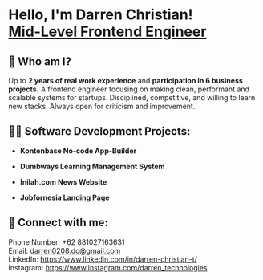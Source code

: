 <h1>Hello, I'm Darren Christian! <br/><a href="https://www.linkedin.com/in/darren-christian-t/">Mid-Level Frontend Engineer</a>

<h2>🤔 Who am I?</h2>

Up to <b>2 years of real work experience</b> and <b>participation in 6 business projects.</b> A frontend engineer focusing on making clean, performant and scalable systems for startups. Disciplined, competitive, and willing to learn new stacks. Always open for criticism and improvement. 


<h2>👨‍💻 Software Development Projects:</h2>

- <b>Kontenbase No-code App-Builder</b>
  
- <b>Dumbways Learning Management System</b>

- <b>Inilah.com News Website</b>
    
- <b>Jobfornesia Landing Page</b>



<h2> 🤳 Connect with me:</h2>

Phone Number: +62 881027163631
</br>
Email: <a href="https://darren0208.dc@gmail.com/">darren0208.dc@gmail.com</a>
</br>
LinkedIn: <a href="https://www.linkedin.com/in/darren-christian-t/"> https://www.linkedin.com/in/darren-christian-t/</a>
</br>
Instagram: <a href="https://www.instagram.com/darren_technologies/">https://www.instagram.com/darren_technologies</a>
